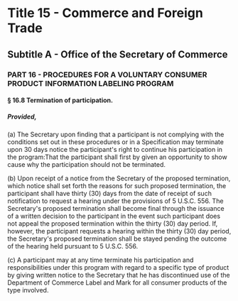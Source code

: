 
# Title 15 - Commerce and Foreign Trade
## Subtitle A - Office of the Secretary of Commerce
### PART 16 - PROCEDURES FOR A VOLUNTARY CONSUMER PRODUCT INFORMATION LABELING PROGRAM
#### § 16.8 Termination of participation.
##### Provided,

(a) The Secretary upon finding that a participant is not complying with the conditions set out in these procedures or in a Specification may terminate upon 30 days notice the participant's right to continue his participation in the program:That the participant shall first by given an opportunity to show cause why the participation should not be terminated.

(b) Upon receipt of a notice from the Secretary of the proposed termination, which notice shall set forth the reasons for such proposed termination, the participant shall have thirty (30) days from the date of receipt of such notification to request a hearing under the provisions of 5 U.S.C. 556. The Secretary's proposed termination shall become final through the issuance of a written decision to the participant in the event such participant does not appeal the proposed termination within the thirty (30) day period. If, however, the participant requests a hearing within the thirty (30) day period, the Secretary's proposed termination shall be stayed pending the outcome of the hearing held pursuant to 5 U.S.C. 556.

(c) A participant may at any time terminate his participation and responsibilities under this program with regard to a specific type of product by giving written notice to the Secretary that he has discontinued use of the Department of Commerce Label and Mark for all consumer products of the type involved.
